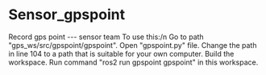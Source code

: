 # Sensor_gpspoint
Record gps point --- sensor team
To use this:/n
  Go to path "gps_ws/src/gpspoint/gpspoint".
  Open "gpspoint.py" file.
  Change the path in line 104 to a path that is suitable for your own computer.
  Build the workspace.
  Run command "ros2 run gpspoint gpspoint" in this workspace.
